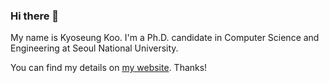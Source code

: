 ### Hi there 👋

My name is Kyoseung Koo. I'm a Ph.D. candidate in Computer Science and Engineering at Seoul National University.

You can find my details on [my website](https://kyoseung.debug.sexy/). Thanks!
